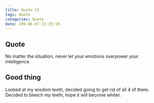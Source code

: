 ```yaml
---
title: Quote 13
tags: Quote
categories: Quote
date: 209-06-07 15:33:19
---
```


## Quote

No matter the situation, never let your emotions overpower your intelligence.

## Good thing

Looked at my wisdom teeth, decided going to get rid of all 4 of them.
Decided to bleech my teeth, hope it will become whiter.
